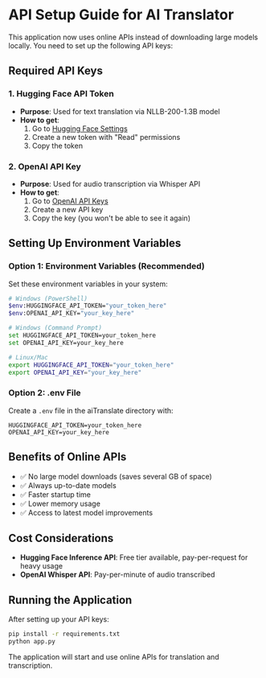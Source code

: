 # API Setup Guide for AI Translator

This application now uses online APIs instead of downloading large models locally. You need to set up the following API keys:

## Required API Keys

### 1. Hugging Face API Token
- **Purpose**: Used for text translation via NLLB-200-1.3B model
- **How to get**: 
  1. Go to [Hugging Face Settings](https://huggingface.co/settings/tokens)
  2. Create a new token with "Read" permissions
  3. Copy the token

### 2. OpenAI API Key
- **Purpose**: Used for audio transcription via Whisper API
- **How to get**:
  1. Go to [OpenAI API Keys](https://platform.openai.com/api-keys)
  2. Create a new API key
  3. Copy the key (you won't be able to see it again)

## Setting Up Environment Variables

### Option 1: Environment Variables (Recommended)
Set these environment variables in your system:

```bash
# Windows (PowerShell)
$env:HUGGINGFACE_API_TOKEN="your_token_here"
$env:OPENAI_API_KEY="your_key_here"

# Windows (Command Prompt)
set HUGGINGFACE_API_TOKEN=your_token_here
set OPENAI_API_KEY=your_key_here

# Linux/Mac
export HUGGINGFACE_API_TOKEN="your_token_here"
export OPENAI_API_KEY="your_key_here"
```

### Option 2: .env File
Create a `.env` file in the aiTranslate directory with:

```
HUGGINGFACE_API_TOKEN=your_token_here
OPENAI_API_KEY=your_key_here
```

## Benefits of Online APIs

- ✅ No large model downloads (saves several GB of space)
- ✅ Always up-to-date models
- ✅ Faster startup time
- ✅ Lower memory usage
- ✅ Access to latest model improvements

## Cost Considerations

- **Hugging Face Inference API**: Free tier available, pay-per-request for heavy usage
- **OpenAI Whisper API**: Pay-per-minute of audio transcribed

## Running the Application

After setting up your API keys:

```bash
pip install -r requirements.txt
python app.py
```

The application will start and use online APIs for translation and transcription. 